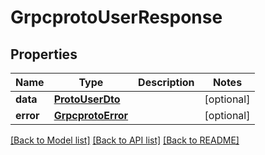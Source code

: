 # GrpcprotoUserResponse


## Properties
Name | Type | Description | Notes
------------ | ------------- | ------------- | -------------
**data** | [**ProtoUserDto**](ProtoUserDto.md) |  | [optional] 
**error** | [**GrpcprotoError**](GrpcprotoError.md) |  | [optional] 

[[Back to Model list]](../README.md#documentation-for-models) [[Back to API list]](../README.md#documentation-for-api-endpoints) [[Back to README]](../README.md)


